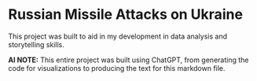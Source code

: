 # Russian Missile Attacks on Ukraine
This project was built to aid in my development in data analysis and storytelling skills.

**AI NOTE:** This entire project was built using ChatGPT, from generating the code for visualizations to producing the text for this markdown file.


